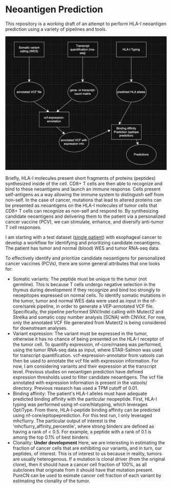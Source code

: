 # Neoantigen Prediction

This repository is a working draft of an attempt to perform HLA-I neoantigen prediction using a variety of pipelines and tools. 

![current_diagram](current_diagram.png)

Briefly, HLA-I molecules present short fragments of proteins (peptides) synthesized inside of the cell. CD8+ T cells are then able to recognize and bind to these neoantigens and launch an immune response. Cells present self-antigens as a way allowing the immune system to distinguish self from non-self. In the case of cancer, mutations that lead to altered proteins can be presented as neoantigens on the HLA-I molecules of tumor cells that CD8+ T cells can recognize as non-self and respond to. By synthesizing candidate neoantigens and delivering them to the patient via a personalized cancer vaccine (PCV), we can stimulate, enhance, and diversify anti-tumor T cell responses.

I am starting with a test dataset ([single patient](https://www.ncbi.nlm.nih.gov/biosample?Db=biosample&DbFrom=bioproject&Cmd=Link&LinkName=bioproject_biosample&LinkReadableName=BioSample&ordinalpos=1&IdsFromResult=924789)) with esophageal cancer to develop a workflow for identifying and prioritizing candidate neoantigens. The patient has tumor and normal (blood) WES and tumor RNA-seq data.

To effectively identify and prioritize candidate neoantigens for personalized cancer vaccines (PCVs), there are some general attributes that one looks for:
- Somatic variants: The peptide must be unique to the tumor (not germline). This is because T cells undergo negative selection in the thymus during development if they recognize and bind too strongly to neoepitopes expressed on normal cells. To identify somatic mutations in the tumor, tumor and normal WES data were used as input in the nf-core/sarek pipeline, in order to generate a VEP-annotated VCF file. Specifically, the pipeline performed SNV/Indel calling with Mutect2 and Strelka and somatic copy number analysis (SCNA) with CNVkit. For now, only the annotated VCF file generated from Mutect2 is being considered for downstream analyses.
- Variant expression: The variant must be expressed in the tumor, otherwise it has no chance of being presented on the HLA-I receptor of the tumor cell. To quantify expression, nf-core/rnaseq was performed, using the tumor RNA-seq data as input, where STAR-Salmon was used for transcript quantification. vcf-expression-annotator from vatools can then be used to annotate the vcf file with expression information. For now, I am considering variants and their expression at the transcript level. Previous studies on neoantigen prediction have defined expression thresholds used to filter candidate neoantigens. The vcf file annotated with expression information is present in the vatools/ directory. Previous research has used a TPM cutoff of 0.01.
- Binding affinity: The patient's HLA-I alleles must have adequate predicted binding affinity with the particular neopeptide. First, HLA-I typing was performed using nf-core/hlatyping, which leverages OptiType. From there, HLA-I-peptide binding affinity can be predicted using nf-core/epitopeprediction. For this test run, I only leveraged mhcflurry. The particular output of interest is the 'mhcflurry_affinity_percentile', where strong binders are defined as having a rank of < 0.5. For example, a peptide with a rank of 0.1 is among the top 0.1% of best binders.
- Clonality: **Under development** Here, we are interesting in estimating the fraction of cancer cells that are exhibiting our variants, and in turn, our peptides, of interest. This is of interest to us because in reality, tumors are usually heterogenous. If a mutation is clonal driver (from the original clone), then it should have a cancer cell fraction of 100%, as all subclones that originate from it should have that mutation present. PureCN can be used to esimate cancer cell fraction of each variant by estimating the clonality of the tumor. 
